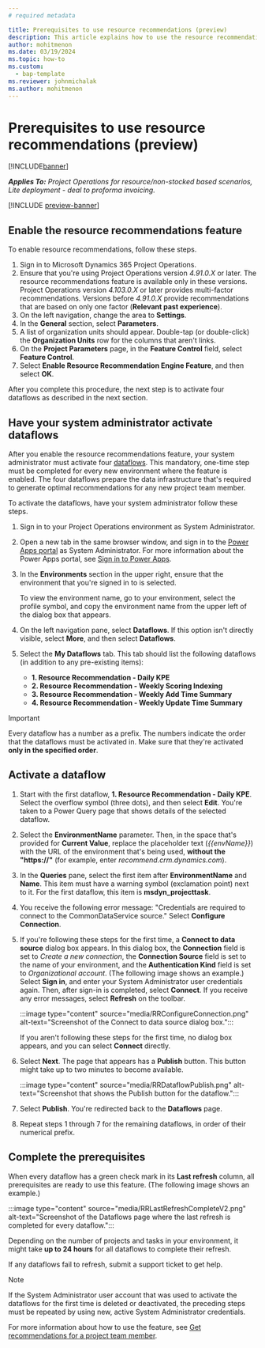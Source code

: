 ```yaml
---
# required metadata

title: Prerequisites to use resource recommendations (preview)
description: This article explains how to use the resource recommendations feature for the first time.
author: mohitmenon
ms.date: 03/19/2024
ms.topic: how-to
ms.custom: 
  - bap-template
ms.reviewer: johnmichalak
ms.author: mohitmenon
---
```


# Prerequisites to use resource recommendations (preview)

[!INCLUDE[banner](../includes/banner.md)]

_**Applies To:** Project Operations for resource/non-stocked based scenarios, Lite deployment - deal to proforma invoicing._

[!INCLUDE [preview-banner](../includes/preview-banner.md)]

## Enable the resource recommendations feature

To enable resource recommendations, follow these steps.

1. Sign in to Microsoft Dynamics 365 Project Operations.
1. Ensure that you're using Project Operations version _4.91.0.X_ or later. The resource recommendations feature is available only in these versions. Project Operations version _4.103.0.X_ or later provides multi-factor recommendations. Versions before _4.91.0.X_ provide recommendations that are based on only one factor (**Relevant past experience**).
1. On the left navigation, change the area to **Settings**.
1. In the **General** section, select **Parameters**.
1. A list of organization units should appear. Double-tap (or double-click) the **Organization Units** row for the columns that aren't links.
1. On the **Project Parameters** page, in the **Feature Control** field, select **Feature Control**.
1. Select **Enable Resource Recommendation Engine Feature**, and then select **OK**.

After you complete this procedure, the next step is to activate four dataflows as described in the next section.

## Have your system administrator activate dataflows 

After you enable the resource recommendations feature, your system administrator must activate four [dataflows](/power-apps/maker/data-platform/create-and-use-dataflows). This mandatory, one-time step must be completed for every new environment where the feature is enabled. The four dataflows prepare the data infrastructure that's required to generate optimal recommendations for any new project team member.

To activate the dataflows, have your system administrator follow these steps.

1. Sign in to your Project Operations environment as System Administrator.
1. Open a new tab in the same browser window, and sign in to the [Power Apps portal](https://make.powerapps.com) as System Administrator. For more information about the Power Apps portal, see [Sign in to Power Apps](/power-apps/maker/canvas-apps/sign-in-to-power-apps).
1. In the **Environments** section in the upper right, ensure that the environment that you're signed in to is selected.

    To view the environment name, go to your environment, select the profile symbol, and copy the environment name from the upper left of the dialog box that appears.

1. On the left navigation pane, select **Dataflows**. If this option isn't directly visible, select **More**, and then select **Dataflows**.
1. Select the **My Dataflows** tab. This tab should list the following dataflows (in addition to any pre-existing items):

    - **1. Resource Recommendation - Daily KPE**
    - **2. Resource Recommendation - Weekly Scoring Indexing**
    - **3. Resource Recommendation - Weekly Add Time Summary**
    - **4. Resource Recommendation - Weekly Update Time Summary**

> [!IMPORTANT]
> Every dataflow has a number as a prefix. The numbers indicate the order that the dataflows must be activated in. Make sure that they're activated **only in the specified order**.

## Activate a dataflow

1. Start with the first dataflow, **1. Resource Recommendation - Daily KPE**. Select the overflow symbol (three dots), and then select **Edit**. You're taken to a Power Query page that shows details of the selected dataflow.
1. Select the **EnvironmentName** parameter. Then, in the space that's provided for **Current Value**, replace the placeholder text (_\{\{envName\}\}_) with the URL of the environment that's being used, **without the "https://"** (for example, enter _recommend.crm.dynamics.com_).
1. In the **Queries** pane, select the first item after **EnvironmentName** and **Name**. This item must have a warning symbol (exclamation point) next to it. For the first dataflow, this item is **msdyn\_projecttask**.
1. You receive the following error message: "Credentials are required to connect to the CommonDataService source." Select **Configure Connection**.
1. If you're following these steps for the first time, a **Connect to data source** dialog box appears. In this dialog box, the **Connection** field is set to _Create a new connection_, the **Connection Source** field is set to the name of your environment, and the **Authentication Kind** field is set to _Organizational account_. (The following image shows an example.) Select **Sign in**, and enter your System Administrator user credentials again. Then, after sign-in is completed, select **Connect**. If you receive any error messages, select **Refresh** on the toolbar.

    :::image type="content" source="media/RRConfigureConnection.png" alt-text="Screenshot of the Connect to data source dialog box.":::

    If you aren't following these steps for the first time, no dialog box appears, and you can select **Connect** directly.

1. Select **Next**. The page that appears has a **Publish** button. This button might take up to two minutes to become available.

    :::image type="content" source="media/RRDataflowPublish.png" alt-text="Screenshot that shows the Publish button for the dataflow.":::

1. Select **Publish**. You're redirected back to the **Dataflows** page.
1. Repeat steps 1 through 7 for the remaining dataflows, in order of their numerical prefix.

## Complete the prerequisites

When every dataflow has a green check mark in its **Last refresh** column, all prerequisites are ready to use this feature. (The following image shows an example.)

:::image type="content" source="media/RRLastRefreshCompleteV2.png" alt-text="Screenshot of the Dataflows page where the last refresh is completed for every dataflow.":::

Depending on the number of projects and tasks in your environment, it might take **up to 24 hours** for all dataflows to complete their refresh.

If any dataflows fail to refresh, submit a support ticket to get help.

> [!NOTE]
> If the System Administrator user account that was used to activate the dataflows for the first time is deleted or deactivated, the preceding steps must be repeated by using new, active System Administrator credentials.

For more information about how to use the feature, see [Get recommendations for a project team member](./get-recommendations-for-project-team-members.md).

